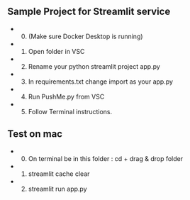 ## Sample Project for Streamlit service 

 * 0. (Make sure Docker Desktop is running)

 * 1. Open folder in VSC
 * 2. Rename your python streamlit project app.py
 * 3. In requirements.txt change import as your app.py 
 * 4. Run PushMe.py from VSC

 * 5. Follow Terminal instructions.

 ## Test on mac 

 * 0. On terminal be in this folder : cd + drag & drop folder 
 * 1. streamlit cache clear
 * 2. streamlit run app.py 
